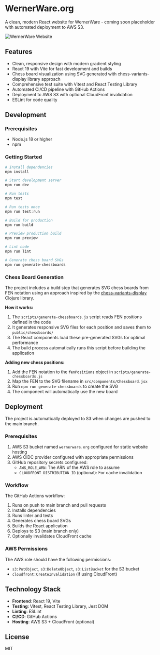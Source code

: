 # WernerWare.org

A clean, modern React website for WernerWare - coming soon placeholder with automated deployment to AWS S3.

![WernerWare Website](https://github.com/user-attachments/assets/c841494c-eb19-4c22-b135-c96610166f57)

## Features

- Clean, responsive design with modern gradient styling
- React 19 with Vite for fast development and builds
- Chess board visualization using SVG generated with chess-variants-display library approach
- Comprehensive test suite with Vitest and React Testing Library
- Automated CI/CD pipeline with GitHub Actions
- Deployment to AWS S3 with optional CloudFront invalidation
- ESLint for code quality

## Development

### Prerequisites

- Node.js 18 or higher
- npm

### Getting Started

```bash
# Install dependencies
npm install

# Start development server
npm run dev

# Run tests
npm test

# Run tests once
npm run test:run

# Build for production
npm run build

# Preview production build
npm run preview

# Lint code
npm run lint

# Generate chess board SVGs
npm run generate-chessboards
```

### Chess Board Generation

The project includes a build step that generates SVG chess boards from FEN notation using an approach inspired by the [chess-variants-display](https://github.com/arachtivix/chess-variants-display/releases/tag/v0.0.46) Clojure library.

**How it works:**
1. The `scripts/generate-chessboards.js` script reads FEN positions defined in the code
2. It generates responsive SVG files for each position and saves them to `public/chessboards/`
3. The React components load these pre-generated SVGs for optimal performance
4. The build process automatically runs this script before building the application

**Adding new chess positions:**
1. Add the FEN notation to the `fenPositions` object in `scripts/generate-chessboards.js`
2. Map the FEN to the SVG filename in `src/components/Chessboard.jsx`
3. Run `npm run generate-chessboards` to create the SVG
4. The component will automatically use the new board

## Deployment

The project is automatically deployed to S3 when changes are pushed to the main branch.

### Prerequisites

1. AWS S3 bucket named `wernerware.org` configured for static website hosting
2. AWS OIDC provider configured with appropriate permissions
3. GitHub repository secrets configured:
   - `AWS_ROLE_ARN`: The ARN of the AWS role to assume
   - `CLOUDFRONT_DISTRIBUTION_ID` (optional): For cache invalidation

### Workflow

The GitHub Actions workflow:
1. Runs on push to main branch and pull requests
2. Installs dependencies
3. Runs linter and tests
4. Generates chess board SVGs
5. Builds the React application
6. Deploys to S3 (main branch only)
7. Optionally invalidates CloudFront cache

### AWS Permissions

The AWS role should have the following permissions:
- `s3:PutObject`, `s3:DeleteObject`, `s3:ListBucket` for the S3 bucket
- `cloudfront:CreateInvalidation` (if using CloudFront)

## Technology Stack

- **Frontend**: React 19, Vite
- **Testing**: Vitest, React Testing Library, Jest DOM
- **Linting**: ESLint
- **CI/CD**: GitHub Actions
- **Hosting**: AWS S3 + CloudFront (optional)

## License

MIT
